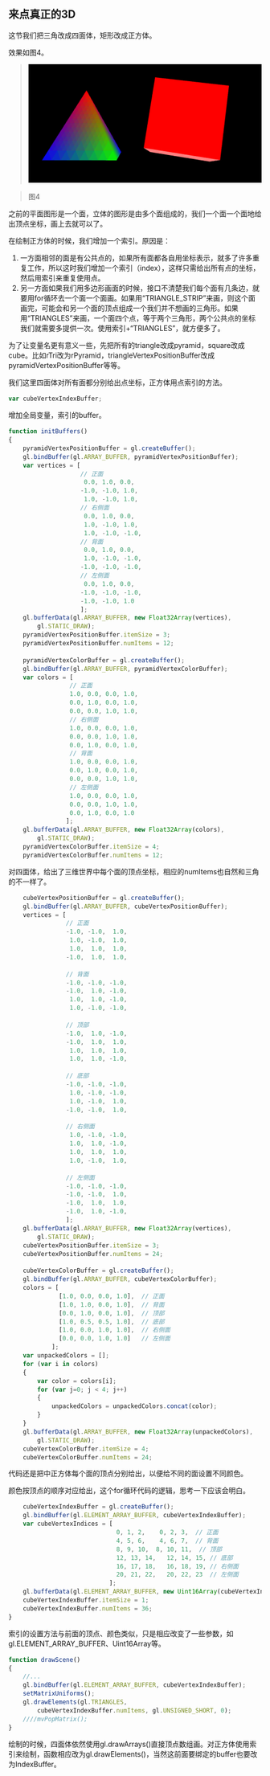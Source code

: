 ## 来点真正的3D

这节我们把三角改成四面体，矩形改成正方体。

效果如图4。


>![图4](../image/C1_Start/1_1_004.gif)

>图4

之前的平面图形是一个面，立体的图形是由多个面组成的，我们一个面一个面地给出顶点坐标，画上去就可以了。

在绘制正方体的时候，我们增加一个索引。原因是：
1. 一方面相邻的面是有公共点的，如果所有面都各自用坐标表示，就多了许多重复工作，所以这时我们增加一个索引（index），这样只需给出所有点的坐标，然后用索引来重复使用点。
2. 另一方面如果我们用多边形画面的时候，接口不清楚我们每个面有几条边，就要用for循环去一个面一个面画。如果用“TRIANGLE_STRIP”来画，则这个面画完，可能会和另一个面的顶点组成一个我们并不想画的三角形。如果用“TRIANGLES”来画，一个面四个点，等于两个三角形，两个公共点的坐标我们就需要多提供一次。使用索引+“TRIANGLES”，就方便多了。


为了让变量名更有意义一些，先把所有的triangle改成pyramid，square改成cube。比如rTri改为rPyramid，triangleVertexPositionBuffer改成pyramidVertexPositionBuffer等等。

我们这里四面体对所有面都分别给出点坐标，正方体用点索引的方法。

```javascript
var cubeVertexIndexBuffer;
```
增加全局变量，索引的buffer。

```javascript
function initBuffers()
{
	pyramidVertexPositionBuffer = gl.createBuffer();
	gl.bindBuffer(gl.ARRAY_BUFFER, pyramidVertexPositionBuffer);
	var vertices = [
					// 正面
					 0.0, 1.0, 0.0,
					-1.0, -1.0, 1.0,
					 1.0, -1.0, 1.0,
					// 右侧面
					 0.0, 1.0, 0.0,
					 1.0, -1.0, 1.0,
					 1.0, -1.0, -1.0,
					// 背面
					 0.0, 1.0, 0.0,
					 1.0, -1.0, -1.0,
					-1.0, -1.0, -1.0,
					// 左侧面
					 0.0, 1.0, 0.0,
					-1.0, -1.0, -1.0,
					-1.0, -1.0, 1.0
					];
	gl.bufferData(gl.ARRAY_BUFFER, new Float32Array(vertices),
		gl.STATIC_DRAW);
	pyramidVertexPositionBuffer.itemSize = 3;
	pyramidVertexPositionBuffer.numItems = 12;

	pyramidVertexColorBuffer = gl.createBuffer();
	gl.bindBuffer(gl.ARRAY_BUFFER, pyramidVertexColorBuffer);
	var colors = [
				 // 正面
				 1.0, 0.0, 0.0, 1.0,
				 0.0, 1.0, 0.0, 1.0,
				 0.0, 0.0, 1.0, 1.0,
				 // 右侧面
				 1.0, 0.0, 0.0, 1.0,
				 0.0, 0.0, 1.0, 1.0,
				 0.0, 1.0, 0.0, 1.0,
				 // 背面
				 1.0, 0.0, 0.0, 1.0,
				 0.0, 1.0, 0.0, 1.0,
				 0.0, 0.0, 1.0, 1.0,
				 // 左侧面
				 1.0, 0.0, 0.0, 1.0,
				 0.0, 0.0, 1.0, 1.0,
				 0.0, 1.0, 0.0, 1.0
				];
 	gl.bufferData(gl.ARRAY_BUFFER, new Float32Array(colors),
 		gl.STATIC_DRAW);
 	pyramidVertexColorBuffer.itemSize = 4;
 	pyramidVertexColorBuffer.numItems = 12;
```
对四面体，给出了三维世界中每个面的顶点坐标，相应的numItems也自然和三角的不一样了。
```javascript
	cubeVertexPositionBuffer = gl.createBuffer();
	gl.bindBuffer(gl.ARRAY_BUFFER, cubeVertexPositionBuffer);
	vertices = [
				// 正面
				-1.0, -1.0,  1.0,
				 1.0, -1.0,  1.0,
				 1.0,  1.0,  1.0,
				-1.0,  1.0,  1.0,

				// 背面
				-1.0, -1.0, -1.0,
				-1.0,  1.0, -1.0,
				 1.0,  1.0, -1.0,
				 1.0, -1.0, -1.0,

				// 顶部
				-1.0,  1.0, -1.0,
				-1.0,  1.0,  1.0,
				 1.0,  1.0,  1.0,
				 1.0,  1.0, -1.0,

				// 底部
				-1.0, -1.0, -1.0,
				 1.0, -1.0, -1.0,
				 1.0, -1.0,  1.0,
				-1.0, -1.0,  1.0,

				// 右侧面
				 1.0, -1.0, -1.0,
				 1.0,  1.0, -1.0,
				 1.0,  1.0,  1.0,
				 1.0, -1.0,  1.0,

				// 左侧面
				-1.0, -1.0, -1.0,
				-1.0, -1.0,  1.0,
				-1.0,  1.0,  1.0,
				-1.0,  1.0, -1.0,
				];
	gl.bufferData(gl.ARRAY_BUFFER, new Float32Array(vertices),
		gl.STATIC_DRAW);
	cubeVertexPositionBuffer.itemSize = 3;
	cubeVertexPositionBuffer.numItems = 24;

	cubeVertexColorBuffer = gl.createBuffer();
	gl.bindBuffer(gl.ARRAY_BUFFER, cubeVertexColorBuffer);
	colors = [
			  [1.0, 0.0, 0.0, 1.0],	 // 正面
			  [1.0, 1.0, 0.0, 1.0],	 // 背面
			  [0.0, 1.0, 0.0, 1.0],	 // 顶部
			  [1.0, 0.5, 0.5, 1.0],	 // 底部
			  [1.0, 0.0, 1.0, 1.0],	 // 右侧面
			  [0.0, 0.0, 1.0, 1.0]	 // 左侧面
			];
	var unpackedColors = [];
	for (var i in colors)
	{
		var color = colors[i];
		for (var j=0; j < 4; j++)
		{
			unpackedColors = unpackedColors.concat(color);
		}
	}
	gl.bufferData(gl.ARRAY_BUFFER, new Float32Array(unpackedColors),
		gl.STATIC_DRAW);
	cubeVertexColorBuffer.itemSize = 4;
	cubeVertexColorBuffer.numItems = 24;
```

代码还是把中正方体每个面的顶点分别给出，以便给不同的面设置不同颜色。

颜色按顶点的顺序对应给出，这个for循环代码的逻辑，思考一下应该会明白。

```javascript
	cubeVertexIndexBuffer = gl.createBuffer();
	gl.bindBuffer(gl.ELEMENT_ARRAY_BUFFER, cubeVertexIndexBuffer);
	var cubeVertexIndices = [
							  0, 1, 2,	  0, 2, 3,	// 正面
							  4, 5, 6,	  4, 6, 7,	// 背面
							  8, 9, 10,	 8, 10, 11,  // 顶部
							  12, 13, 14,   12, 14, 15, // 底部
							  16, 17, 18,   16, 18, 19, // 右侧面
							  20, 21, 22,   20, 22, 23  // 左侧面
							];
	gl.bufferData(gl.ELEMENT_ARRAY_BUFFER, new Uint16Array(cubeVertexIndices), gl.STATIC_DRAW);
	cubeVertexIndexBuffer.itemSize = 1;
	cubeVertexIndexBuffer.numItems = 36;
}
```
索引的设置方法与前面的顶点、颜色类似，只是相应改变了一些参数，如gl.ELEMENT_ARRAY_BUFFER、Uint16Array等。

```javascript
function drawScene()
{
    //...
	gl.bindBuffer(gl.ELEMENT_ARRAY_BUFFER, cubeVertexIndexBuffer);
	setMatrixUniforms();
	gl.drawElements(gl.TRIANGLES,
		cubeVertexIndexBuffer.numItems, gl.UNSIGNED_SHORT, 0);
	////mvPopMatrix();
}
```
绘制的时候，四面体依然使用gl.drawArrays()直接顶点数组画。对正方体使用索引来绘制，函数相应改为gl.drawElements()，当然这前面要绑定的buffer也要改为IndexBuffer。
